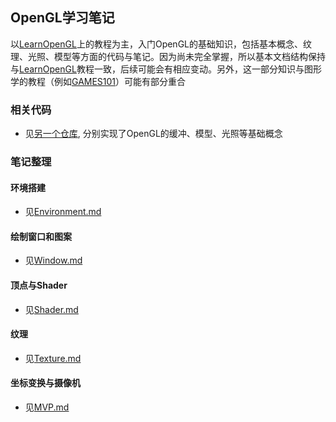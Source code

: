 ## OpenGL学习笔记
以[LearnOpenGL](https://learnopengl-cn.github.io/)上的教程为主，入门OpenGL的基础知识，包括基本概念、纹理、光照、模型等方面的代码与笔记。因为尚未完全掌握，所以基本文档结构保持与[LearnOpenGL](https://learnopengl-cn.github.io/)教程一致，后续可能会有相应变动。另外，这一部分知识与图形学的教程（例如[GAMES101](https://github.com/Lee-Ft/Daily-Log/GAMES101)）可能有部分重合

### 相关代码

- 见[另一个仓库](https://github.com/Lee-Ft/LearnOpenGL), 分别实现了OpenGL的缓冲、模型、光照等基础概念

### 笔记整理
#### 环境搭建

- 见[Environment.md](https://github.com/Lee-Ft/Daily-Log/blob/master/OpenGL/Environment.md)

#### 绘制窗口和图案
- 见[Window.md](https://github.com/Lee-Ft/Daily-Log/blob/master/OpenGL/Window.md)
#### 顶点与Shader
- 见[Shader.md](https://github.com/Lee-Ft/Daily-Log/blob/master/OpenGL/Shader.md)
#### 纹理
- 见[Texture.md](https://github.com/Lee-Ft/Daily-Log/blob/master/OpenGL/Texture.md)
#### 坐标变换与摄像机
- 见[MVP.md](https://github.com/Lee-Ft/Daily-Log/blob/master/OpenGL/MVP.md)


